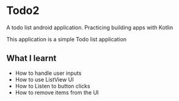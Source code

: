 # Todo2
A todo list android application. Practicing building apps with Kotlin

This application is a simple Todo list application

## What I learnt
- How to handle user inputs
- How to use ListView UI
- How to Listen to button clicks
- How to remove items from the UI
